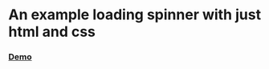 <h1>
    An example loading spinner with just html and css
</h1>

<h3>
    <a href="https://argenisosorio.github.io/spinner-loading-html-css-only/">Demo</a>
<h1>
